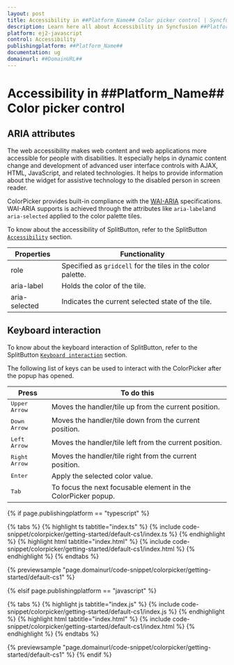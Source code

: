 ```yaml
---
layout: post
title: Accessibility in ##Platform_Name## Color picker control | Syncfusion
description: Learn here all about Accessibility in Syncfusion ##Platform_Name## Color picker control of Syncfusion Essential JS 2 and more.
platform: ej2-javascript
control: Accessibility 
publishingplatform: ##Platform_Name##
documentation: ug
domainurl: ##DomainURL##
---
```


# Accessibility in ##Platform_Name## Color picker control

## ARIA attributes

The web accessibility makes web content and web applications more accessible for people with disabilities. It especially helps in dynamic content change and development of advanced user interface controls with AJAX, HTML, JavaScript, and related technologies. It helps to provide information about the widget for assistive technology to the disabled person in screen reader.

ColorPicker provides built-in compliance with the [WAI-ARIA](http://www.w3.org/WAI/PF/aria-practices) specifications. WAI-ARIA supports is achieved through the attributes like `aria-label`and `aria-selected` applied to the color palette tiles.

To know about the accessibility of SplitButton, refer to the SplitButton [`Accessibility`](./../split-button/accessibility#accessibility) section.

| Properties | Functionality |
| ------------ | ----------------------- |
| role | Specified as `gridcell` for the tiles in the color palette. |
| aria-label | Holds the color of the tile. |
| aria-selected | Indicates the current selected state of the tile. |

## Keyboard interaction

To know about the keyboard interaction of SplitButton, refer to the SplitButton [`Keyboard interaction`](./../split-button/accessibility#keyboard-interaction) section.

The following list of keys can be used to interact with the ColorPicker after the popup has opened.

| **Press** | **To do this** |
| --- | --- |
| <kbd>Upper Arrow</kbd>  | Moves the handler/tile up from the current position. |
| <kbd>Down Arrow</kbd>  | Moves the handler/tile down from the current position. |
| <kbd>Left Arrow</kbd>  | Moves the handler/tile left from the current position. |
| <kbd>Right Arrow</kbd>  | Moves the handler/tile right from the current position. |
| <kbd>Enter</kbd>  | Apply the selected color value. |
| <kbd>Tab</kbd>  | To focus the next focusable element in the ColorPicker popup.  |

{% if page.publishingplatform == "typescript" %}

 {% tabs %}
{% highlight ts tabtitle="index.ts" %}
{% include code-snippet/colorpicker/getting-started/default-cs1/index.ts %}
{% endhighlight %}
{% highlight html tabtitle="index.html" %}
{% include code-snippet/colorpicker/getting-started/default-cs1/index.html %}
{% endhighlight %}
{% endtabs %}
        
{% previewsample "page.domainurl/code-snippet/colorpicker/getting-started/default-cs1" %}

{% elsif page.publishingplatform == "javascript" %}

{% tabs %}
{% highlight js tabtitle="index.js" %}
{% include code-snippet/colorpicker/getting-started/default-cs1/index.js %}
{% endhighlight %}
{% highlight html tabtitle="index.html" %}
{% include code-snippet/colorpicker/getting-started/default-cs1/index.html %}
{% endhighlight %}
{% endtabs %}

{% previewsample "page.domainurl/code-snippet/colorpicker/getting-started/default-cs1" %}
{% endif %}
